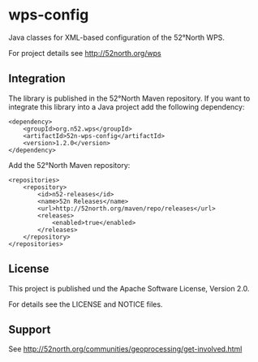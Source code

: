 # wps-config

Java classes for XML-based configuration of the 52°North WPS.

For project details see http://52north.org/wps

## Integration

The library is published in the 52°North Maven repository. If you want to integrate this library into a Java project add the following dependency:

```
<dependency>
	<groupId>org.n52.wps</groupId>
	<artifactId>52n-wps-config</artifactId>
	<version>1.2.0</version>
</dependency>
```

Add the 52°North Maven repository:

```
<repositories>
	<repository>
		<id>n52-releases</id>
		<name>52n Releases</name>
		<url>http://52north.org/maven/repo/releases</url>
		<releases>
			<enabled>true</enabled>
		</releases>
	</repository>
</repositories>
```

## License

This project is published und the Apache Software License, Version 2.0.

For details see the LICENSE and NOTICE files.

## Support

See http://52north.org/communities/geoprocessing/get-involved.html
